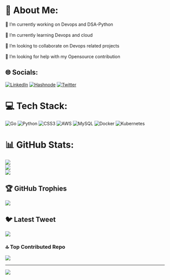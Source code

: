 # 💫 About Me:
🔭 I’m currently working on Devops and DSA-Python<br><br>🌱 I’m currently learning Devops and cloud<br><br>👯 I’m looking to collaborate on Devops related projects<br><br>🤝 I’m looking for help with my Opensource contribution


## 🌐 Socials:
[![LinkedIn](https://img.shields.io/badge/LinkedIn-%230077B5.svg?logo=linkedin&logoColor=white)](https://linkedin.com/in/https://www.linkedin.com/in/supraja-manda-975b9620b/) [![Hashnode](https://img.shields.io/badge/Hashnode-2962FF?style=for-the-badge&logo=hashnode&logoColor=white)](https://suprajamanda.hashnode.dev/) [![Twitter](https://img.shields.io/badge/Twitter-%231DA1F2.svg?logo=Twitter&logoColor=white)](https://twitter.com/https://twitter.com/SuprajaManda) 

# 💻 Tech Stack:
![Go](https://img.shields.io/badge/go-%2300ADD8.svg?style=for-the-badge&logo=go&logoColor=white) ![Python](https://img.shields.io/badge/python-3670A0?style=for-the-badge&logo=python&logoColor=ffdd54) ![CSS3](https://img.shields.io/badge/css3-%231572B6.svg?style=for-the-badge&logo=css3&logoColor=white) ![AWS](https://img.shields.io/badge/AWS-%23FF9900.svg?style=for-the-badge&logo=amazon-aws&logoColor=white) ![MySQL](https://img.shields.io/badge/mysql-%2300f.svg?style=for-the-badge&logo=mysql&logoColor=white) ![Docker](https://img.shields.io/badge/docker-%230db7ed.svg?style=for-the-badge&logo=docker&logoColor=white) ![Kubernetes](https://img.shields.io/badge/kubernetes-%23326ce5.svg?style=for-the-badge&logo=kubernetes&logoColor=white)
# 📊 GitHub Stats:
![](https://github-readme-stats.vercel.app/api?username=Manda-supraja26&theme=midnight-purple&hide_border=false&include_all_commits=true&count_private=false)<br/>
![](https://github-readme-streak-stats.herokuapp.com/?user=Manda-supraja26&theme=midnight-purple&hide_border=false)<br/>
![](https://github-readme-stats.vercel.app/api/top-langs/?username=Manda-supraja26&theme=midnight-purple&hide_border=false&include_all_commits=true&count_private=false&layout=compact)

## 🏆 GitHub Trophies
![](https://github-profile-trophy.vercel.app/?username=Manda-supraja26&theme=radical&no-frame=false&no-bg=true&margin-w=4)

## 🐦 Latest Tweet
[![](https://gtce.itsvg.in/api?username=https://twitter.com/SuprajaManda)](https://github.com/VishwaGauravIn/github-twitter-card-embed)



### 🔝 Top Contributed Repo
![](https://github-contributor-stats.vercel.app/api?username=Manda-supraja26&limit=5&theme=darkhub&combine_all_yearly_contributions=true)

---
[![](https://visitcount.itsvg.in/api?id=Manda-supraja26&icon=0&color=0)](https://visitcount.itsvg.in)

<!-- Proudly created with GPRM ( https://gprm.itsvg.in ) -->
